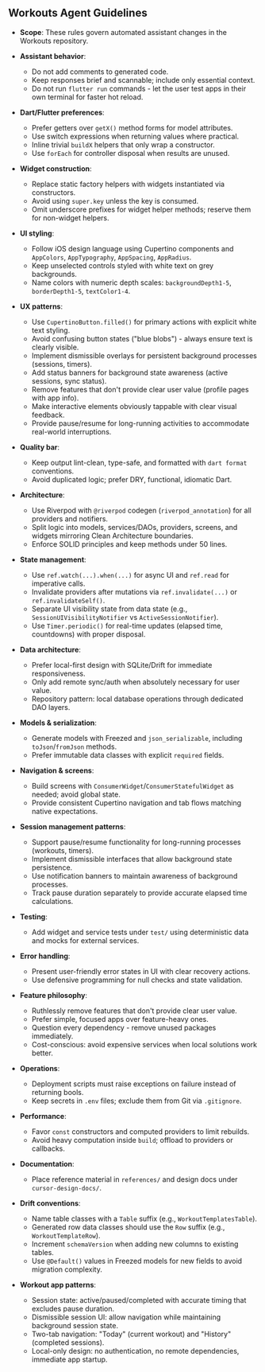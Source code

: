 ## Workouts Agent Guidelines

- **Scope**: These rules govern automated assistant changes in the Workouts repository.

- **Assistant behavior**:
  - Do not add comments to generated code.
  - Keep responses brief and scannable; include only essential context.
  - Do not run `flutter run` commands - let the user test apps in their own terminal for faster hot reload.

- **Dart/Flutter preferences**:
  - Prefer getters over `getX()` method forms for model attributes.
  - Use switch expressions when returning values where practical.
  - Inline trivial `buildX` helpers that only wrap a constructor.
  - Use `forEach` for controller disposal when results are unused.

- **Widget construction**:
  - Replace static factory helpers with widgets instantiated via constructors.
  - Avoid using `super.key` unless the key is consumed.
  - Omit underscore prefixes for widget helper methods; reserve them for non-widget helpers.

- **UI styling**:
  - Follow iOS design language using Cupertino components and `AppColors`, `AppTypography`, `AppSpacing`, `AppRadius`.
  - Keep unselected controls styled with white text on grey backgrounds.
  - Name colors with numeric depth scales: `backgroundDepth1-5`, `borderDepth1-5`, `textColor1-4`.

- **UX patterns**:
  - Use `CupertinoButton.filled()` for primary actions with explicit white text styling.
  - Avoid confusing button states ("blue blobs") - always ensure text is clearly visible.
  - Implement dismissible overlays for persistent background processes (sessions, timers).
  - Add status banners for background state awareness (active sessions, sync status).
  - Remove features that don't provide clear user value (profile pages with app info).
  - Make interactive elements obviously tappable with clear visual feedback.
  - Provide pause/resume for long-running activities to accommodate real-world interruptions.

- **Quality bar**:
  - Keep output lint-clean, type-safe, and formatted with `dart format` conventions.
  - Avoid duplicated logic; prefer DRY, functional, idiomatic Dart.

- **Architecture**:
  - Use Riverpod with `@riverpod` codegen (`riverpod_annotation`) for all providers and notifiers.
  - Split logic into models, services/DAOs, providers, screens, and widgets mirroring Clean Architecture boundaries.
  - Enforce SOLID principles and keep methods under 50 lines.

- **State management**:
  - Use `ref.watch(...).when(...)` for async UI and `ref.read` for imperative calls.
  - Invalidate providers after mutations via `ref.invalidate(...)` or `ref.invalidateSelf()`.
  - Separate UI visibility state from data state (e.g., `SessionUIVisibilityNotifier` vs `ActiveSessionNotifier`).
  - Use `Timer.periodic()` for real-time updates (elapsed time, countdowns) with proper disposal.

- **Data architecture**:
  - Prefer local-first design with SQLite/Drift for immediate responsiveness.
  - Only add remote sync/auth when absolutely necessary for user value.
  - Repository pattern: local database operations through dedicated DAO layers.

- **Models & serialization**:
  - Generate models with Freezed and `json_serializable`, including `toJson`/`fromJson` methods.
  - Prefer immutable data classes with explicit `required` fields.

- **Navigation & screens**:
  - Build screens with `ConsumerWidget`/`ConsumerStatefulWidget` as needed; avoid global state.
  - Provide consistent Cupertino navigation and tab flows matching native expectations.

- **Session management patterns**:
  - Support pause/resume functionality for long-running processes (workouts, timers).
  - Implement dismissible interfaces that allow background state persistence.
  - Use notification banners to maintain awareness of background processes.
  - Track pause duration separately to provide accurate elapsed time calculations.

- **Testing**:
  - Add widget and service tests under `test/` using deterministic data and mocks for external services.

- **Error handling**:
  - Present user-friendly error states in UI with clear recovery actions.
  - Use defensive programming for null checks and state validation.

- **Feature philosophy**:
  - Ruthlessly remove features that don't provide clear user value.
  - Prefer simple, focused apps over feature-heavy ones.
  - Question every dependency - remove unused packages immediately.
  - Cost-conscious: avoid expensive services when local solutions work better.

- **Operations**:
  - Deployment scripts must raise exceptions on failure instead of returning bools.
  - Keep secrets in `.env` files; exclude them from Git via `.gitignore`.

- **Performance**:
  - Favor `const` constructors and computed providers to limit rebuilds.
  - Avoid heavy computation inside `build`; offload to providers or callbacks.

- **Documentation**:
  - Place reference material in `references/` and design docs under `cursor-design-docs/`.

- **Drift conventions**:
  - Name table classes with a `Table` suffix (e.g., `WorkoutTemplatesTable`).
  - Generated row data classes should use the `Row` suffix (e.g., `WorkoutTemplateRow`).
  - Increment `schemaVersion` when adding new columns to existing tables.
  - Use `@Default()` values in Freezed models for new fields to avoid migration complexity.

- **Workout app patterns**:
  - Session state: active/paused/completed with accurate timing that excludes pause duration.
  - Dismissible session UI: allow navigation while maintaining background session state.
  - Two-tab navigation: "Today" (current workout) and "History" (completed sessions).
  - Local-only design: no authentication, no remote dependencies, immediate app startup.

